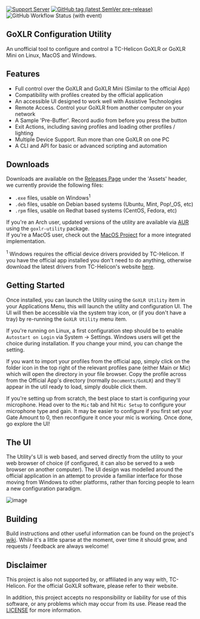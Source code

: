 [![Support Server](https://img.shields.io/discord/1124010710138106017.svg?label=Discord&logo=Discord&colorB=7289da&style=flat)](https://discord.gg/BRBjkkbvmZ)
[![GitHub tag (latest SemVer pre-release)](https://img.shields.io/github/v/tag/goxlr-on-linux/goxlr-utility?label=Latest)](http://github.com/goxlr-on-linux/goxlr-utility/releases/latest)
![GitHub Workflow Status (with event)](https://img.shields.io/github/actions/workflow/status/goxlr-on-linux/goxlr-utility/build.yml)

## GoXLR Configuration Utility
An unofficial tool to configure and control a TC-Helicon GoXLR or GoXLR Mini on Linux, MacOS and Windows.

## Features
* Full control over the GoXLR and GoXLR Mini (Similar to the official App)
* Compatibility with profiles created by the official application
* An accessible UI designed to work well with Assistive Technologies
* Remote Access. Control your GoXLR from another computer on your network
* A Sample 'Pre-Buffer'. Record audio from before you press the button
* Exit Actions, including saving profiles and loading other profiles / lighting
* Multiple Device Support. Run more than one GoXLR on one PC
* A CLI and API for basic or advanced scripting and automation

## Downloads
Downloads are available on the [Releases Page](https://github.com/GoXLR-on-Linux/goxlr-utility/releases) under the
'Assets' header, we currently provide the following files:

* `.exe` files, usable on Windows<sup>1</sup>
* `.deb` files, usable on Debian based systems (Ubuntu, Mint, Pop!_OS, etc)
* `.rpm` files, usable on Redhat based systems (CentOS, Fedora, etc)

If you're an Arch user, updated versions of the utility are available via [AUR](https://aur.archlinux.org/packages/goxlr-utility)
using the `goxlr-utility` package.  
If you're a MacOS user, check out the [MacOS Project](https://github.com/Adelenade/GoXlr-Macos) for a more integrated implementation.

<sup>1</sup> Windows requires the official device drivers provided by TC-Helicon. If you have the official app 
installed you don't need to do anything, otherwise download the latest drivers from TC-Helicon's website [here](https://go.tc-helicon.com/GoXLR_driver_5.12).

## Getting Started
Once installed, you can launch the Utility using the `GoXLR Utility` item in your Applications Menu, this will launch
the utility and configuration UI. The UI will then be accessible via the system tray icon, or (if you don't have a tray)
by re-running the `GoXLR Utility` menu item.

If you're running on Linux, a first configuration step should be to enable `Autostart on Login` via System -> Settings. 
Windows users will get the choice during installation. If you change your mind, you can change the setting.

If you want to import your profiles from the official app, simply click on the folder icon in the top right of the 
relevant profiles pane (either Main or Mic) which will open the directory in your file browser. Copy the profile across
from the Official App's directory (normally `Documents/GoXLR`) and they'll appear in the util ready to load, simply 
double click them.

If you're setting up from scratch, the best place to start is configuring your microphone. Head over to the `Mic` tab
and hit `Mic Setup` to configure your microphone type and gain. It may be easier to configure if you first set your
Gate Amount to 0, then reconfigure it once your mic is working. Once done, go explore the UI!

## The UI
The Utility's UI is web based, and served directly from the utility to your web browser of choice (if configured, it
can also be served to a web browser on another computer). The UI design was modelled around the official application
in an attempt to provide a familiar interface for those moving from Windows to other platforms, rather than forcing
people to learn a new configuration paradigm.

![image](https://user-images.githubusercontent.com/574943/248385311-0bce92e6-c6c7-4933-81e1-95a36772bb7f.png)

## Building
Build instructions and other useful information can be found on the project's [wiki](https://github.com/GoXLR-on-Linux/goxlr-utility/wiki/Compilation-Guide).
While it's a little sparse at the moment, over time it should grow, and requests / feedback are always welcome!

## Disclaimer
This project is also not supported by, or affiliated in any way with, TC-Helicon. For the official GoXLR software,
please refer to their website.

In addition, this project accepts no responsibility or liability for use of this software, or any problems which may
occur from its use. Please read the [LICENSE](https://github.com/GoXLR-on-Linux/goxlr-utility/blob/main/LICENSE) for
more information.
